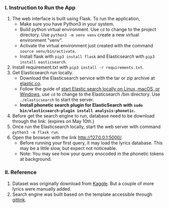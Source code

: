 ### I. Instruction to Run the App
1. The web interface is built using Flask. To run the application, 
    * Make sure you have Python3 in your system.
    * Build python virtual environment. Use ```cd``` to change to the project directory. Use ```python3 -m venv venv``` create a new virtual environment "venv".
    * Activate the virtual environment just created with the command ```source venv/bin/activate```.
    * Install flask with ```pip3 install flask``` and Elasticsearch with ```pip3 install easticsearch```.
2. Install requirement.txt with ```pip3 install -r requirements.txt```.
3. Get Elasticsearch run locally.
    * Download the Elasticsearch service with the tar or zip archive at [elastic.co](https://www.elastic.co/guide/en/elasticsearch/reference/current/getting-started-install.html).
    * Follow the guide of [start Elastic search locally on Linux, macOS, or Windows](https://www.elastic.co/guide/en/elasticsearch/reference/current/getting-started-install.html), use ```cd``` to change to the Elasticsearch /bin directory. Use ```./elasticsearch``` to start the server.
    * __Install phonetic search plugin for ElasticSearch with ```sudo bin/elasticsearch-plugin install analysis-phonetic```.__
4. Before get the search engine to run, database need to be download through the link: (expires on May 10th.)
5. Once run the Elasticsearch locally, start the web server with command ```python3 -m flask run```. 
6. Open the browser with the link http://127.0.0.1:5000/.
    * Before running your first query, it may load the lyrics database. This may be a little slow, but expect not noticeable.
    * Note: You may see how your query enocoded in the phonetic tokens at background.


### II. Reference
1. Dataset was originally download from [Kaggle](https://www.kaggle.com/edenbd/150k-lyrics-labeled-with-spotify-valence). But a couple of more lyrics were manually added.
2. Search engine was built based on the template accessible through [gitlink](https://github.com/phpSoftware/search-engine-template).